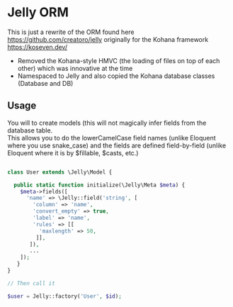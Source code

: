# Jelly ORM

This is just a rewrite of the ORM found here https://github.com/creatoro/jelly
originally for the Kohana framework https://koseven.dev/

* Removed the Kohana-style HMVC (the loading of files on top of each other) which was innovative at the time
* Namespaced to Jelly and also copied the Kohana database classes (Database and DB)

## Usage

You will to create models (this will not magically infer fields from the database table.  
This allows you to do the lowerCamelCase field names (unlike Eloquent where you use snake_case)
and the fields are defined field-by-field (unlike Eloquent where it is by $fillable, $casts, etc.)

```php

class User extends \Jelly\Model {

  public static function initialize(\Jelly\Meta $meta) {
    $meta->fields([
      'name' => \Jelly::field('string', [
        'column' => 'name',
        'convert_empty' => true,
        'label' => 'name',
        'rules' => [[
          'maxlength' => 50,
         ]],
       ]),
       ...
    ]);
   }
}

// Then call it

$user = Jelly::factory('User', $id);
```




